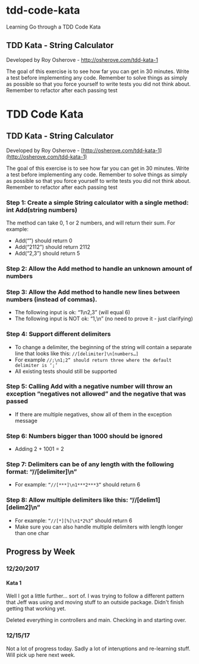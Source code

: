 # tdd-code-kata
Learning Go through a TDD Code Kata

## TDD Kata - String Calculator

Developed by Roy Osherove - http://osherove.com/tdd-kata-1

The goal of this exercise is to see how far you can get in 30 minutes. Write a test before implementing any code. Remember to solve things as simply as possible so that you force yourself to write tests you did not think about. Remember to refactor after each passing test

# TDD Code Kata


## TDD Kata - String Calculator

Developed by Roy Osherove - [http://osherove.com/tdd-kata-1](http://osherove.com/tdd-kata-1)

The goal of this exercise is to see how far you can get in 30 minutes. Write a test before implementing any code. Remember to solve things as simply as possible so that you force yourself to write tests you did not think about. Remember to refactor after each passing test

### Step 1: Create a simple String calculator with a single method:  int Add(string numbers)

The method can take 0, 1 or 2 numbers, and will return their sum. For example:

- Add(“”) should return 0
- Add(“2112”) should return 2112
- Add(“2,3”) should return 5

### Step 2: Allow the Add method to handle an unknown amount of numbers

### Step 3: Allow the Add method to handle new lines between numbers (instead of commas).

- The following input is ok:  “1\n2,3”  (will equal 6)
- The following input is NOT ok:  “1,\n” (no need to prove it - just clarifying)

### Step 4: Support different delimiters

- To change a delimiter, the beginning of the string will contain a separate line that looks like this: `//[delimiter]\n[numbers…]`
- For example `//;\n1;2” should return three where the default delimiter is ‘;’`
- All existing tests should still be supported

### Step 5: Calling Add with a negative number will throw an exception “negatives not allowed” and the negative that was passed

- If there are multiple negatives, show all of them in the exception message

### Step 6: Numbers bigger than 1000 should be ignored

- Adding 2 + 1001  = 2

### Step 7: Delimiters can be of any length with the following format:  “//[delimiter]\n”

- For example: `“//[***]\n1***2***3”` should return 6

### Step 8: Allow multiple delimiters like this:  “//[delim1][delim2]\n”

- For example: `“//[*][%]\n1*2%3”` should return 6
- Make sure you can also handle multiple delimiters with length longer than one char


## Progress by Week

### 12/20/2017

#### Kata 1
Well I got a little further... sort of.  I was trying to follow a different pattern that Jeff was using and moving stuff to an outside package.  Didn't finish getting that working yet.

Deleted everything in controllers and main.
Checking in and starting over.


### 12/15/17

Not a lot of progress today.  Sadly a lot of interuptions and re-learning stuff.  Will pick up here next week.
